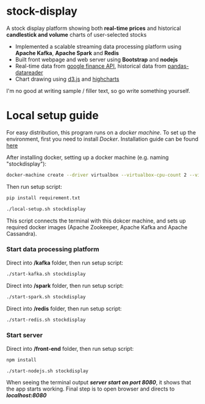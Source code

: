 # stock-display

A stock display platform showing both **real-time prices** and historical **candlestick and volume** charts of user-selected stocks 

 * Implemented a scalable streaming data processing platform using **Apache Kafka**, **Apache Spark** and **Redis**
 * Built front webpage and web server using **Bootstrap** and **nodejs**
 * Real-time data from [google finance API](https://pypi.python.org/pypi/googlefinance), historical data from [pandas-datareader](https://pandas-datareader.readthedocs.io/en/latest/)
 * Chart drawing using [d3.js](https://d3js.org/) and [highcharts](https://www.hhighcharts.com)


I'm no good at writing sample / filler text, so go write something yourself.


# Local setup guide

For easy distribution, this program runs on a *docker machine*. To set up the environment, first you need to install *Docker*. Installation guide can be found [here](https://docs.docker.com/engine/installation/)

After installing docker, setting up a docker machine (e.g. naming "stockdisplay"):

```sh
docker-machine create --driver virtualbox --virtualbox-cpu-count 2 --virtualbox-memory 2048 stockdisplay
```

Then run setup script:

```sh
pip install requirement.txt

./local-setup.sh stockdisplay
```

This script connects the terminal with this dokcer machine, and sets up required docker images (Apache Zookeeper, Apache Kafka and Apache Cassandra).


### Start data processing platform

Direct into **/kafka** folder, then run setup script:

```sh
./start-kafka.sh stockdisplay
```

Direct into **/spark** folder, then run setup script:

```sh
./start-spark.sh stockdisplay
```

Direct into **/redis** folder, then run setup script:

```sh
./start-redis.sh stockdisplay
```

### Start server

Direct into **/front-end** folder, then run setup script:

```sh
npm install

./start-nodejs.sh stockdisplay
```

When seeing the terminal output ***server start on port 8080***, it shows that the app starts working. Final step is to open browser and directs to ***localhost:8080***
